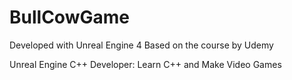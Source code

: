 # BullCowGame

Developed with Unreal Engine 4
Based on the course by Udemy

Unreal Engine C++ Developer: Learn C++ and Make Video Games

